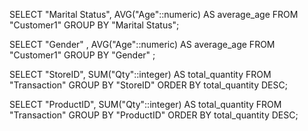 SELECT "Marital Status", AVG("Age"::numeric) AS average_age
FROM "Customer1" 
GROUP BY "Marital Status";

SELECT "Gender" , AVG("Age"::numeric) AS average_age
FROM "Customer1" 
GROUP BY "Gender" ;

SELECT "StoreID", SUM("Qty"::integer) AS total_quantity
FROM "Transaction"
GROUP BY "StoreID"
ORDER BY total_quantity DESC;

SELECT "ProductID", SUM("Qty"::integer) AS total_quantity
FROM "Transaction"
GROUP BY "ProductID"
ORDER BY total_quantity DESC;
